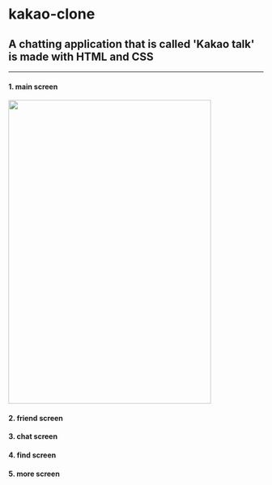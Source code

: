 # kakao-clone

## A chatting application that is called 'Kakao talk' is made with HTML and CSS
---
 
 #### 1. main screen
 <img src="https://user-images.githubusercontent.com/53434429/108212448-ffb98400-7181-11eb-8ed2-d5f9347a100e.png" width="400" height="600">
 
 #### 2. friend screen
 
 #### 3. chat screen
 
 #### 4. find screen
 
 #### 5. more screen
